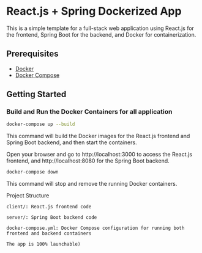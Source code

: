 # React.js + Spring Dockerized App

This is a simple template for a full-stack web application using React.js for the frontend, Spring Boot for the backend, and Docker for containerization.

## Prerequisites

- [Docker](https://www.docker.com/)
- [Docker Compose](https://docs.docker.com/compose/)

## Getting Started

### Build and Run the Docker Containers for all application

```bash
docker-compose up --build
```

This command will build the Docker images for the React.js frontend and Spring Boot backend, and then start the containers.

Open your browser and go to http://localhost:3000 to access the React.js frontend, and http://localhost:8080 for the Spring Boot backend.

```bash
docker-compose down
```
This command will stop and remove the running Docker containers.

Project Structure

``
client/: React.js frontend code
``

``
server/: Spring Boot backend code
``

``
docker-compose.yml: Docker Compose configuration for running both frontend and backend containers
``

```
The app is 100% launchable)
```
